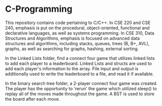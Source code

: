 # C-Programming
This repository contains code pertaining to C/C++.
In CSE 220 and CSE 240, emphasis is put on the procedural, object-oriented, functional and declarative languages, as well as systems programming. 
In CSE 310, Data Structures and Algorithms, emphasis is focused on advanced data structures and algorithms, including stacks, queues, trees (B, B+, AVL), graphs, as well as searching for graphs, hashing, external sorting.

In the Linked Lists folder, find a connect four game that utilizes linked lists to add each player to a leaderboard. Linked Lists and structs are used to add each player's information to the array. File input and output is additionally used to write the leaderboard to a file, and read it if available.

In the binary search tree folder, a 2-player connect four game was created. The player has the opportunity to 'rerun' the game which utilized sleep() to replay all of the moves made throughout the game. A BST is used to store the board after each move.
